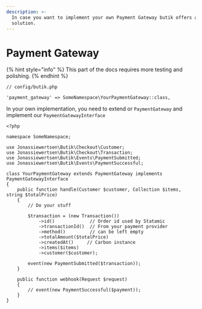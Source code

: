```yaml
---
description: >-
  In case you want to implement your own Payment Gateway butik offers a
  solution.
---
```


# Payment Gateway

{% hint style="info" %}
This part of the docs requires more testing and polishing.
{% endhint %}

```text
// config/butik.php

'payment_gateway' => SomeNamespace\YourPaymentGateway::class,
```

In your own implementation, you need to extend or `PaymentGateway` and implement our `PaymentGatewayInterface`

```text
<?php

namespace SomeNamespace;

use Jonassiewertsen\Butik\Checkout\Customer;
use Jonassiewertsen\Butik\Checkout\Transaction;
use Jonassiewertsen\Butik\Events\PaymentSubmitted;
use Jonassiewertsen\Butik\Events\PaymentSuccessful;

class YourPaymentGateway extends PaymentGateway implements PaymentGatewayInterface
{
    public function handle(Customer $customer, Collection $items, string $totalPrice)
    {
        // Do your stuff
        
        $transaction = (new Transaction())
            ->id()             // Order id used by Statamic
            ->transactionId()  // From your payment provider
            ->method()         // can be left empty
            ->totalAmount($totalPrice)
            ->createdAt()     // Carbon instance
            ->items($items)
            ->customer($customer);

        event(new PaymentSubmitted($transaction));
    }
    
    public function webhook(Request $request)
    { 
        // event(new PaymentSuccessful($payment));
    }
}
```

